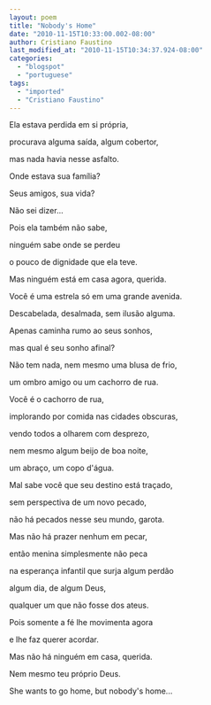 ```yaml
---
layout: poem
title: "Nobody's Home"
date: "2010-11-15T10:33:00.002-08:00"
author: Cristiano Faustino
last_modified_at: "2010-11-15T10:34:37.924-08:00"
categories:
  - "blogspot"
  - "portuguese"
tags:
  - "imported"
  - "Cristiano Faustino"
---
```


Ela estava perdida em si própria,

procurava alguma saída, algum cobertor,

mas nada havia nesse asfalto.

Onde estava sua família?

Seus amigos, sua vida?

Não sei dizer...

Pois ela também não sabe,

ninguém sabe onde se perdeu

o pouco de dignidade que ela teve.

Mas ninguém está em casa agora, querida.

Você é uma estrela só em uma grande avenida.

Descabelada, desalmada, sem ilusão alguma.

Apenas caminha rumo ao seus sonhos,

mas qual é seu sonho afinal?

Não tem nada, nem mesmo uma blusa de frio,

um ombro amigo ou um cachorro de rua.

Você é o cachorro de rua,

implorando por comida nas cidades obscuras,

vendo todos a olharem com desprezo,

nem mesmo algum beijo de boa noite,

um abraço, um copo d'água.

Mal sabe você que seu destino está traçado,

sem perspectiva de um novo pecado,

não há pecados nesse seu mundo, garota.

Mas não há prazer nenhum em pecar,

então menina simplesmente não peca

na esperança infantil que surja algum perdão

algum dia, de algum Deus,

qualquer um que não fosse dos ateus.

Pois somente a fé lhe movimenta agora

e lhe faz querer acordar.

Mas não há ninguém em casa, querida.

Nem mesmo teu próprio Deus.

She wants to go home, but nobody's home...